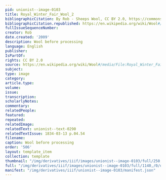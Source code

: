 ```yaml
---
pid: unionist--image-0103
title: Royal_Winter_Fair_Wool_2
bibliographicCitation: By Rob - Sheeps Wool, CC BY 2.0, https://commons.wikimedia.org/w/index.php?curid=8463983
bibliographicCitation.republished: https://en.wikipedia.org/wiki/Wool#/media/File:Royal_Winter_Fair_Wool_2.jpg
fullIssueSequenceNumber: 
creator: Rob
date.created: '2009'
description: Wool before processing
language: English
publisher: 
IsPartOf: 
rights: CC BY 2.0
source: https://en.wikipedia.org/wiki/Wool#/media/File:Royal_Winter_Fair_Wool_2.jpg
subject: 
type: image
category: 
article.type: 
volume: 
issue: 
transcription: 
scholarlyNotes: 
commentary: 
relatedPeople: 
featured: 
repeated: 
relatedImage: 
relatedText: unionist--text-0290
relatedTextIssue: 1834-03-13 p.04.54
filename: 
caption: Wool before processing
order: '506'
layout: template_item
collection: template
thumbnail: "/img/derivatives/iiif/images/unionist--image-0103/full/250,/0/default.jpg"
full: "/img/derivatives/iiif/images/unionist--image-0103/full/1140,/0/default.jpg"
manifest: "/img/derivatives/iiif/unionist--image-0103/manifest.json"
---
```

